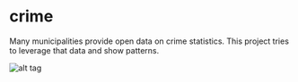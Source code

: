 # crime
Many municipalities provide open data on crime statistics.  This project tries to leverage that data and show patterns. 

![alt tag](https://github.com/mchirico/crime/blob/master/images/cheltenhamPhilly.gif)